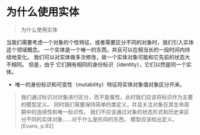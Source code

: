 为什么使用实体
======================================================
> 为什么使用实体

  当我们需要考虑一个对象的个性特征，或者需要区分不同的对象时，我们引入实体这个领域概念。
  一个实体是一个唯一的东西，并且可以在相当长的一段时间内持续地变化。
  我们可以对实体做多次修改，故一个实体对象可能和它先前的状态大不相同。
  但是，由于 它们拥有相同的身份标识（identity），它们以然是同一个实体。

- 唯一的身份标识和可变性（mutability）特征将实体对象值对象区分开来。

> 我们通过标识对对象进行区分，而不是属性，此时我们应该将标识作为主要的模型定义。
同时我们需要保持简单的类定义，并且关注对象在其生命周期中的连续性和唯一标识性。
我们不应该通过对象的状态形式和历史来区分不同的实体对象……对于什么是形同的东西，
模型应该给出定义。[Evans, p.92]
